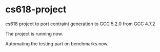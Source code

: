 # cs618-project
cs618 project to port contraint generation to GCC 5.2.0 from GCC 4.7.2

The project is running now.

Automating the testing part on benchmarks now.
